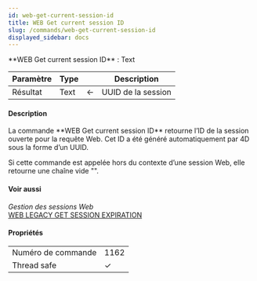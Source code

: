 ```yaml
---
id: web-get-current-session-id
title: WEB Get current session ID
slug: /commands/web-get-current-session-id
displayed_sidebar: docs
---
```


<!--REF #_command_.WEB Get current session ID.Syntax-->**WEB Get current session ID**  : Text<!-- END REF-->
<!--REF #_command_.WEB Get current session ID.Params-->
| Paramètre | Type |  | Description |
| --- | --- | --- | --- |
| Résultat | Text | &#8592; | UUID de la session |

<!-- END REF-->

#### Description 

<!--REF #_command_.WEB Get current session ID.Summary-->La commande **WEB Get current session ID** retourne l’ID de la session ouverte pour la requête Web.<!-- END REF--> Cet ID a été généré automatiquement par 4D sous la forme d’un UUID. 

Si cette commande est appelée hors du contexte d’une session Web, elle retourne une chaîne vide "". 

#### Voir aussi 

*Gestion des sessions Web*  
[WEB LEGACY GET SESSION EXPIRATION](web-legacy-get-session-expiration.md)  

#### Propriétés

|  |  |
| --- | --- |
| Numéro de commande | 1162 |
| Thread safe | &check; |


